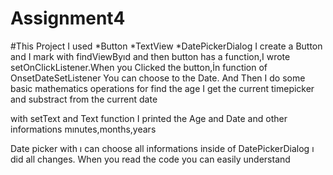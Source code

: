 # Assignment4
#This Project I used
*Button
*TextView
*DatePickerDialog
I create a Button and I mark with findViewByıd and then button has a function,I wrote setOnClickListener.When you Clicked the button,İn function of OnsetDateSetListener  You can choose to the Date. And Then I do some basic mathematics operations for 
find the age 
I get the current timepicker  and substract from the current date 

with setText and Text function I printed the Age and Date and other informations mınutes,months,years 

Date picker with ı can choose all informations 
inside of DatePickerDialog ı did all changes.
When you read the code you can easily understand


